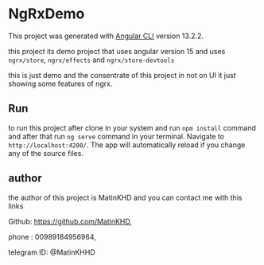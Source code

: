 # NgRxDemo

This project was generated with [Angular CLI](https://github.com/angular/angular-cli) version 13.2.2.

this project its demo project that uses angular version 15 and uses `ngrx/store`, `ngrx/effects` and `ngrx/store-devtools`

this is just demo and the consentrate of this project in not on UI it just showing some features of ngrx.

## Run
to run this project after clone in your system and run `npm install` command and after that run `ng serve` command in your terminal.
Navigate to `http://localhost:4200/`. The app will automatically reload if you change any of the source files.


## author
the author of this project is MatinKHD and you can contact me with this links

Github: https://github.com/MatinKHD,

phone : 00989184956964,

telegram ID: @MatinKHHD
